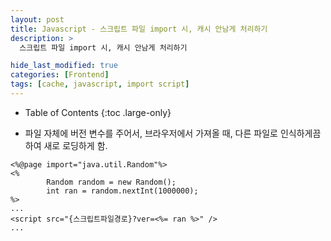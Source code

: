 ```yaml
---
layout: post
title: Javascript - 스크립트 파일 import 시, 캐시 안남게 처리하기
description: >
  스크립트 파일 import 시, 캐시 안남게 처리하기

hide_last_modified: true
categories: [Frontend]
tags: [cache, javascript, import script]
---
```


- Table of Contents
{:toc .large-only}

- 파일 자체에 버전 변수를 주어서, 브라우저에서 가져올 때, 다른 파일로 인식하게끔 하여 새로 로딩하게 함.

```JS
<%@page import="java.util.Random"%>
<%
        Random random = new Random();
        int ran = random.nextInt(1000000);
%>
...
<script src="{스크립트파일경로}?ver=<%= ran %>" />
...
```
